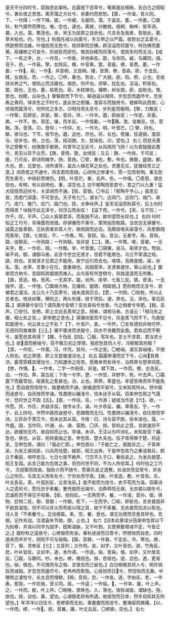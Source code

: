 <!-- { "loadSidebar": true } -->
皇天平分四时兮，窃独悲此廪秋。白露旣下百草兮，奄离披此梧楸。去白日之昭昭兮，袭长夜之悠悠。离芳蔼之方壮兮，余萎约而悲愁。【廪，一作澟，音义同。下，一作降；一作下降。披，一作被，与披同。蔼，于盖反。萎，一作委。〇廪秋，秋气廪然而寒也。奄，忽也，遽也。离披，分散貌。梧桐、楸梓，皆早凋。袭，入也。蔼，繁茂也。余，宋玉为屈原之自余也。凡言余及我者，皆放此。萎，草木枯也。约，穷也。】秋旣先戒以白露兮，冬又申之以严霜。收恢台之孟夏兮，然欿傺而沈臧。叶烟邑而无色兮，枝烦挐而交横。颜淫溢而将罢兮，柯彷佛而萎黄。萷櫹槮之可哀兮，形销铄而瘀伤。惟其纷糅而将落兮，恨其失时而无当。【戒下，一有之字。台，一作炱，一作鱼，并他来反。欿，与坎同。臧，与藏同。烟，音于。邑，一作䓃。孥，女除反。横，叶音黄。罢，音疲。佛，音费。萎，一作委，一作𣨙。萷，一作𣜎，并音梢，又音朔。櫹，音萧。槮，音森。瘀，于去反。糅，女救反。而，一作之。〇申，重也。恢台，广大貌。欿，陷。傺，止也。言收敛长养之气，使陷止而沈藏也。烟邑，伤坏也。烦挐，扰乱也。淫溢，积渐也。罢，毁也，乏也。萎，枯死也。萷，木枝竦也。櫹槮，树长貌。瘀，血败也。惟，思也。纷糅，众杂也。】擥騑辔而下节兮，聊逍遥以相佯。岁忽忽而遒尽兮，恐余寿之弗将。悼余生之不时兮，逢此世之俇攘。澹容与而独倚兮，蟋蟀鸣此西堂。心怵惕而震荡兮，何所忧之多方。卬明月而太息兮，步列星而极明。【擥，力敢反；一作掔，启妍反，非是。騑，音非。佯，一作羊。遒，即由反；一作逝，非是。弗，一作不。依，音匡。攘，而羊反。一作恇勷，一作𧻺躟。澹，徒敢反。怵，音黜。荡，音荡。卬，音仰；一作仰。太，一作大。明，叶音芒。〇
擥，持也。騑，骖马也。下节，按节也。遒，迫也，尽也。将，长也。俇攘，狂遽貌。澹容与，徐步也。倚，立也。荡，摇动貌。方，犹端也。卬，望也。】
右三
窃悲夫蕙华之曾敷兮，纷旖旎乎都房。何曾华之无实兮，从风雨而飞扬！以为君独服此蕙兮，羌无以异于众芳。【旖，音倚。旎，女绮反；又云：旖，一作㫊，于可反；旎，乃可反，即诗阿傩字。扬，音扬。〇曾，重也。敷，布也。旖旎，盛貌。都，大也。房，北堂也，诗所谓背，盖古人植花草之处也。责蕙无实，犹骚经责兰之意。】闵奇思之不通兮，将去君而髙翔。心闵怜之惨凄兮，愿一见而有明。重无怨而生离兮，中结轸而增伤。【明，叶音芒。重，去声。伤，一作慯。〇奇思，谓忠信也。有明，有以自明也。重，深念也。】岂不郁陶而思君兮，君之门以九重！猛犬狺狺而迎吠兮，关梁闭而不通。【狺，音银。〇书云：「郁陶乎予心。」虽思见君，而君门深邃，不可至也。天子有九门，谓关门，远郊门、近郊门、城门、皋门、库门、雉门、应门、路门也。狺，犬争吠声。】皇天淫溢而秋霖兮，后土何时而得漧？块独守此无泽兮，仰浮云而永叹！【溢下而，一作兮。【漧，与干同；一作干。叹，平声。〇众人皆蒙君泽，而我独不沾，故仰望而长叹也。】
右四
何时俗之工巧兮，背绳墨而改错。却骐骥而不乘兮，策驽骀而取路。当世岂无骐骥兮，诚莫之能善御。见执辔者非其人兮，故局跳而远去。凫鴈皆唼夫粱藻兮，凤愈飘翔而髙举。【错，七故反。不，一作弗。驽，音奴。骀，音台。无者字。局，音局。跳，徒聊反。一作驹跳；一作驹駣，皆非是【二】。鴈，一作鹜。唼，音翣。一无夫字。愈，一作俞。翔，一作飘。举，叶音倨。〇骐骥，良马，喻贤才也。驽骀，喻不肖。御，谓御马者。此言今世岂无贤才，但君不能用也。马立不常谓之局。跳，跃也。言彼贤才见君之不能用，故宁远引而去也。唼喋，凫鴈食貌。粱，米名。藻，水草。言羣小在位，食重禄也。风翔髙举，言贤者遯世，窜山谷也。】圜凿而方枘兮，吾固知其鉏铻而难入。众鸟皆有所登栖兮，凤独遑遑而无所集。【凿，音造。枘，音芮。一无其字。鉏，状所、床举、七鱼三反。铻，音语。一无独字。遑，一作惶。〇圜凿方枘，见骚经。鉏铻，相距貌。】愿衔枚而无言兮，尝被君之渥洽。太公九十乃显荣兮，诚未遇其匹合。【愿，一作顾。〇衔枚，所以止言者也。枚状如箸，横衔之，两头有繣，结于项后。渥，厚也。洽，泽也。事见前篇。】谓骐骥兮安归？谓凤凰兮安栖？变古易俗兮世衰，今之相者兮举肥。【相，去声。〇安归、安栖，即上文远去髙举之意。相者，谓相马者。古语云：「相马失之痩，相士失之贫。」即举肥之意也。】骐骥伏匿而不见兮，凤皇髙飞而不下。鸟兽犹知褱德兮，何云贤士之不处？【下，叶音户。褱，一作怀。〇言有德则异物可怀，无德则同类难致【三】。】骥不骤进而求服兮，凤亦不贪餧而妄食。君弃远而不察兮，虽愿忠其焉得？【餧，于伪反【四】。〇服，驾车也。言士不求君，君当求士也。】欲𡧯漠而絶端兮，窃不敢忘初之厚德。独悲愁其伤人兮，冯郁郁其何极？【漠，一作叹，一作寞。冯，作凭。其何，一作之安。〇絶端，谓灭其端绪，不使人知也。初之厚德，即上文尝被渥洽也。】
右五
霜露惨凄而交下兮，心尚𠂷其弗济。霰雪雰糅其增加兮，乃知遭命之将至。愿徼幸而有待兮，泊莽莽与壄草同死。【惨，作惽。𠂷，一作幸。二字一作徜徉，非是。糅下其，一作而。徼，古尧反。泊，一作汨。莽，莫古反；下有一兮字。壄，一作埜，并野字。死，叶去声。〇霜露下而霰雪加，喻衰乱之愈甚也。泊，止也。莽莽，草盛也。幸望至再而卒不能免也。】愿自直而径性兮，路壅絶而不通。欲循道而平驱兮，又未知其所从。然中路而迷惑兮，自厌按而学诵。性愚陋以褊浅兮，信未达乎从容。窃美申包胥之气晟兮，恐时世之不固【五】。【直，一作往。往，一作游；疑或当作逝【六】。欲，一作愿。厌，作压，并益涉反。按字从手。诵，叶夕恭反。褊，卑善反。乎，一作于。此上四句，作然中路而迷惑兮，悲蹭蹬而无归。性愚陋以褊浅兮，自压按而学诗。兰荪杂于萧艾今，信未达其从容。今按：归、诗与容不韵，俗本误也。晟，一作盛。固，当作同，叶通、从、诵、容韵。〇厌、按，皆抑止之意。言欲速则不达，欲缓则无巧，故自抑而止也。学诵，未详。王注以为吟诗礼，未知是否？褊，急也，狭也。从容，宛转委曲之意。申包胥，楚大夫也。伍子胥得罪于楚，将适吴，见申包胥，谓曰：「我必亡郢。」申包胥曰：「子能亡之，我能存之。」子胥奔吴，为吴王阖闾臣，兴兵而伐楚，破郢，昭王出奔。于是申包胥乃之秦请救兵，鹤立于秦庭，啼呼悲泣，七日七夜不絶声，勺饮不入于口，秦伯哀之，为发兵救楚，昭王复国。此言己能为包胥之事，但恐时世不同，不为人所信耳。】何时俗之工巧兮，
灭规榘而改凿。独耿介而不随兮，愿慕先圣之遗教。处浊世而显荣兮，非余心之所乐。与其无义而有名兮，宁穷处而守髙。【凿，叶音造。教，叶音告。乐，叶五告反。髙，叶孤到反，又苦浩反。】食不偷而为饱兮，衣不苟而为温。窃慕诗人之遗风兮，愿托志乎素餐。蹇充倔而无端兮，泊莽莽而无垠。无衣裘以御冬兮，恐溘死而不得见乎阳春。【偷，他钩反。一无两而字。餐，一作飡，音孙。倔，俱物、巨物二反。御，音御；一作御。死下，一无而字。〇偷，即偷也。言衣食固非不欲其温饱，但不可以非义而苟偷以得之耳，故宁不素餐、无衣裘而饥冻以死也。诗人言「不素餐兮」，见伐檀篇。素，空。餐，食也。谓无功德而空食其样也。充倔，记作充诎。注谓喜失节貌。御，止也。】
右六【旧本此章误分窃美申包胥以下为别章，并误以同字为固字，旣斯语脉，又不叶韵，又使章数增减不定，今皆正之。】靓杪秋之遥夜兮，心缭悷而有哀。春秋逴逴而日髙兮，然惆怅而自悲。四时逓来而卒岁兮，阴阳不可与俪偕。【靓，音静，一作㵾，千定反。冷，寒也。缭，音了。悷，灵帝反【七】；又音列；又作㤡。哀，如字，又叶音衣。逴，竹角反。悲，叶补皆反，又如字。逓，本作递，一作迭。俪，音戾。偕，如字，又叶居支反。〇靓，与静同。杪，末也。缭，缴绕也。悷，悲结也。逴，远也。逓，更易也。俪，偶也。不可偶而与之偕，言彼去而己留也。】白日晼晚其将人兮，明月销铄而减毁。岁忽忽而遒尽兮，老冉冉而愈㢮。心摇悦而日𠂷兮，然怊怅而无冀。中僭恻之凄怆兮，长太息而增欷。【晼，音宛。忽，一作曶。道，字由反。老，一作寿。愈㢮，一作俞施，音义同。摇，一作遥；一作愮。𠂷，一作幸。冀，叶上声。之，一作而。欷，叶上声。〇晼晚，景昳也。入，落也。铕铄减毁，谓缺也。㢮，放也。摇，动也。冀，望也。心谓旣老将有所遇，故摇悦而日幸，然卒自知其无所望也。】年洋洋以日往兮，老嵺廓而无处。事亹亹而觊进兮，蹇淹留而踌躇。【以，一作而。嵺，一作𡽦。觊，音翼。躇，叶丈吕反。〇嵺廓，空也。】
右七
